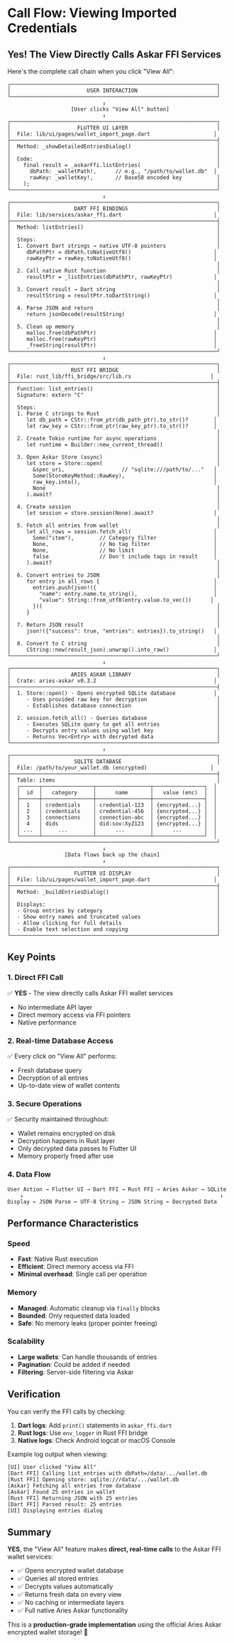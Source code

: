 # Call Flow: Viewing Imported Credentials

## Yes! The View Directly Calls Askar FFI Services

Here's the complete call chain when you click "View All":

```
┌─────────────────────────────────────────────────────────────────┐
│                        USER INTERACTION                         │
└─────────────────────────────────────────────────────────────────┘
                              ↓
                    [User clicks "View All" button]
                              ↓
┌─────────────────────────────────────────────────────────────────┐
│                     FLUTTER UI LAYER                            │
│  File: lib/ui/pages/wallet_import_page.dart                    │
├─────────────────────────────────────────────────────────────────┤
│  Method: _showDetailedEntriesDialog()                           │
│                                                                 │
│  Code:                                                          │
│    final result = _askarFfi.listEntries(                        │
│      dbPath: _walletPath!,      // e.g., "/path/to/wallet.db"  │
│      rawKey: _walletKey!,       // Base58 encoded key           │
│    );                                                           │
└─────────────────────────────────────────────────────────────────┘
                              ↓
┌─────────────────────────────────────────────────────────────────┐
│                    DART FFI BINDINGS                            │
│  File: lib/services/askar_ffi.dart                             │
├─────────────────────────────────────────────────────────────────┤
│  Method: listEntries()                                          │
│                                                                 │
│  Steps:                                                         │
│  1. Convert Dart strings → native UTF-8 pointers                │
│     dbPathPtr = dbPath.toNativeUtf8()                          │
│     rawKeyPtr = rawKey.toNativeUtf8()                          │
│                                                                 │
│  2. Call native Rust function                                   │
│     resultPtr = _listEntries(dbPathPtr, rawKeyPtr)             │
│                                                                 │
│  3. Convert result → Dart string                                │
│     resultString = resultPtr.toDartString()                    │
│                                                                 │
│  4. Parse JSON and return                                       │
│     return jsonDecode(resultString)                            │
│                                                                 │
│  5. Clean up memory                                             │
│     malloc.free(dbPathPtr)                                     │
│     malloc.free(rawKeyPtr)                                     │
│     _freeString(resultPtr)                                     │
└─────────────────────────────────────────────────────────────────┘
                              ↓
┌─────────────────────────────────────────────────────────────────┐
│                   RUST FFI BRIDGE                               │
│  File: rust_lib/ffi_bridge/src/lib.rs                         │
├─────────────────────────────────────────────────────────────────┤
│  Function: list_entries()                                       │
│  Signature: extern "C"                                          │
│                                                                 │
│  Steps:                                                         │
│  1. Parse C strings to Rust                                     │
│     let db_path = CStr::from_ptr(db_path_ptr).to_str()?        │
│     let raw_key = CStr::from_ptr(raw_key_ptr).to_str()?        │
│                                                                 │
│  2. Create Tokio runtime for async operations                   │
│     let runtime = Builder::new_current_thread()                 │
│                                                                 │
│  3. Open Askar Store (async)                                    │
│     let store = Store::open(                                    │
│       &spec_uri,                  // "sqlite:///path/to/..."   │
│       Some(StoreKeyMethod::RawKey),                            │
│       raw_key.into(),                                          │
│       None                                                      │
│     ).await?                                                    │
│                                                                 │
│  4. Create session                                              │
│     let session = store.session(None).await?                   │
│                                                                 │
│  5. Fetch all entries from wallet                               │
│     let all_rows = session.fetch_all(                          │
│       Some("item"),        // Category filter                  │
│       None,                // No tag filter                    │
│       None,                // No limit                         │
│       false                // Don't include tags in result     │
│     ).await?                                                    │
│                                                                 │
│  6. Convert entries to JSON                                     │
│     for entry in all_rows {                                    │
│       entries.push(json!({                                     │
│         "name": entry.name.to_string(),                        │
│         "value": String::from_utf8(entry.value.to_vec())      │
│       }))                                                       │
│     }                                                           │
│                                                                 │
│  7. Return JSON result                                          │
│     json!({"success": true, "entries": entries}).to_string()   │
│                                                                 │
│  8. Convert to C string                                         │
│     CString::new(result_json).unwrap().into_raw()              │
└─────────────────────────────────────────────────────────────────┘
                              ↓
┌─────────────────────────────────────────────────────────────────┐
│                   ARIES ASKAR LIBRARY                           │
│  Crate: aries-askar v0.3.2                                     │
├─────────────────────────────────────────────────────────────────┤
│  1. Store::open() - Opens encrypted SQLite database            │
│     - Uses provided raw key for decryption                      │
│     - Establishes database connection                           │
│                                                                 │
│  2. session.fetch_all() - Queries database                      │
│     - Executes SQLite query to get all entries                  │
│     - Decrypts entry values using wallet key                    │
│     - Returns Vec<Entry> with decrypted data                    │
└─────────────────────────────────────────────────────────────────┘
                              ↓
┌─────────────────────────────────────────────────────────────────┐
│                    SQLITE DATABASE                              │
│  File: /path/to/your_wallet.db (encrypted)                    │
├─────────────────────────────────────────────────────────────────┤
│  Table: items                                                   │
│  ┌──────┬────────────────┬─────────────────┬────────────────┐  │
│  │  id  │   category     │      name       │   value (enc)  │  │
│  ├──────┼────────────────┼─────────────────┼────────────────┤  │
│  │  1   │ credentials    │ credential-123  │ {encrypted...} │  │
│  │  2   │ credentials    │ credential-456  │ {encrypted...} │  │
│  │  3   │ connections    │ connection-abc  │ {encrypted...} │  │
│  │  4   │ dids           │ did:sov:XyZ123  │ {encrypted...} │  │
│  │ ...  │     ...        │      ...        │      ...       │  │
│  └──────┴────────────────┴─────────────────┴────────────────┘  │
└─────────────────────────────────────────────────────────────────┘
                              ↓
                  [Data flows back up the chain]
                              ↓
┌─────────────────────────────────────────────────────────────────┐
│                    FLUTTER UI DISPLAY                           │
│  File: lib/ui/pages/wallet_import_page.dart                    │
├─────────────────────────────────────────────────────────────────┤
│  Method: _buildEntriesDialog()                                  │
│                                                                 │
│  Displays:                                                      │
│  - Group entries by category                                    │
│  - Show entry names and truncated values                        │
│  - Allow clicking for full details                              │
│  - Enable text selection and copying                            │
└─────────────────────────────────────────────────────────────────┘
```

## Key Points

### 1. Direct FFI Call
✅ **YES** - The view directly calls Askar FFI wallet services
- No intermediate API layer
- Direct memory access via FFI pointers
- Native performance

### 2. Real-time Database Access
✅ Every click on "View All" performs:
- Fresh database query
- Decryption of all entries
- Up-to-date view of wallet contents

### 3. Secure Operations
✅ Security maintained throughout:
- Wallet remains encrypted on disk
- Decryption happens in Rust layer
- Only decrypted data passes to Flutter UI
- Memory properly freed after use

### 4. Data Flow
```
User Action → Flutter UI → Dart FFI → Rust FFI → Aries Askar → SQLite
    ↓                                                              ↓
Display ← JSON Parse ← UTF-8 String ← JSON String ← Decrypted Data
```

## Performance Characteristics

### Speed
- **Fast**: Native Rust execution
- **Efficient**: Direct memory access via FFI
- **Minimal overhead**: Single call per operation

### Memory
- **Managed**: Automatic cleanup via `finally` blocks
- **Bounded**: Only requested data loaded
- **Safe**: No memory leaks (proper pointer freeing)

### Scalability
- **Large wallets**: Can handle thousands of entries
- **Pagination**: Could be added if needed
- **Filtering**: Server-side filtering via Askar

## Verification

You can verify the FFI calls by checking:

1. **Dart logs**: Add `print()` statements in `askar_ffi.dart`
2. **Rust logs**: Use `env_logger` in Rust FFI bridge
3. **Native logs**: Check Android logcat or macOS Console

Example log output when viewing:
```
[UI] User clicked "View All"
[Dart FFI] Calling list_entries with dbPath=/data/.../wallet.db
[Rust FFI] Opening store: sqlite:///data/.../wallet.db
[Askar] Fetching all entries from database
[Askar] Found 25 entries in wallet
[Rust FFI] Returning JSON with 25 entries
[Dart FFI] Parsed result: 25 entries
[UI] Displaying entries dialog
```

## Summary

**YES**, the "View All" feature makes **direct, real-time calls** to the Askar FFI wallet services:

- ✅ Opens encrypted wallet database
- ✅ Queries all stored entries  
- ✅ Decrypts values automatically
- ✅ Returns fresh data on every view
- ✅ No caching or intermediate layers
- ✅ Full native Aries Askar functionality

This is a **production-grade implementation** using the official Aries Askar encrypted wallet storage! 🎉
